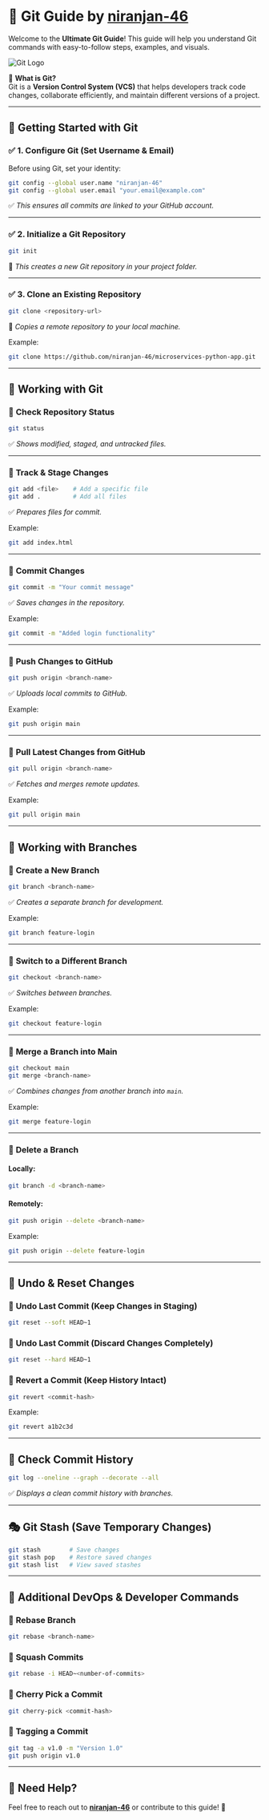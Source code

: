 
# 🚀 Git Guide by [niranjan-46](https://github.com/niranjan-46)

Welcome to the **Ultimate Git Guide**! This guide will help you understand Git commands with easy-to-follow steps, examples, and visuals.  

![Git Logo](https://git-scm.com/images/logos/downloads/Git-Icon-1788C.png)

📌 **What is Git?**  
Git is a **Version Control System (VCS)** that helps developers track code changes, collaborate efficiently, and maintain different versions of a project.  

---

## 🎯 **Getting Started with Git**  

### ✅ **1. Configure Git (Set Username & Email)**  
Before using Git, set your identity:  
```bash
git config --global user.name "niranjan-46"
git config --global user.email "your.email@example.com"
```
✅ *This ensures all commits are linked to your GitHub account.*  

---

### ✅ **2. Initialize a Git Repository**  
```bash
git init
```
📌 *This creates a new Git repository in your project folder.*  

---

### ✅ **3. Clone an Existing Repository**  
```bash
git clone <repository-url>
```
📌 *Copies a remote repository to your local machine.*  

Example:  
```bash
git clone https://github.com/niranjan-46/microservices-python-app.git
```

---

## 🚀 **Working with Git**  

### 📌 **Check Repository Status**  
```bash
git status
```
✅ *Shows modified, staged, and untracked files.*  

---

### 📌 **Track & Stage Changes**  
```bash
git add <file>    # Add a specific file  
git add .         # Add all files  
```
✅ *Prepares files for commit.*  

Example:  
```bash
git add index.html  
```

---

### 📌 **Commit Changes**  
```bash
git commit -m "Your commit message"
```
✅ *Saves changes in the repository.*  

Example:  
```bash
git commit -m "Added login functionality"
```

---

### 📌 **Push Changes to GitHub**  
```bash
git push origin <branch-name>
```
✅ *Uploads local commits to GitHub.*  

Example:  
```bash
git push origin main
```

---

### 📌 **Pull Latest Changes from GitHub**  
```bash
git pull origin <branch-name>
```
✅ *Fetches and merges remote updates.*  

Example:  
```bash
git pull origin main
```

---

## 🔀 **Working with Branches**  

### 📌 **Create a New Branch**  
```bash
git branch <branch-name>
```
✅ *Creates a separate branch for development.*  

Example:  
```bash
git branch feature-login
```

---

### 📌 **Switch to a Different Branch**  
```bash
git checkout <branch-name>
```
✅ *Switches between branches.*  

Example:  
```bash
git checkout feature-login
```

---

### 📌 **Merge a Branch into Main**  
```bash
git checkout main  
git merge <branch-name>
```
✅ *Combines changes from another branch into `main`.*  

Example:  
```bash
git merge feature-login
```

---

### 📌 **Delete a Branch**  
#### Locally:  
```bash
git branch -d <branch-name>
```
#### Remotely:  
```bash
git push origin --delete <branch-name>
```

Example:  
```bash
git push origin --delete feature-login
```

---

## 🔄 **Undo & Reset Changes**  

### 📌 **Undo Last Commit (Keep Changes in Staging)**  
```bash
git reset --soft HEAD~1
```

### 📌 **Undo Last Commit (Discard Changes Completely)**  
```bash
git reset --hard HEAD~1
```

### 📌 **Revert a Commit (Keep History Intact)**  
```bash
git revert <commit-hash>
```

Example:  
```bash
git revert a1b2c3d
```

---

## 📌 **Check Commit History**  
```bash
git log --oneline --graph --decorate --all
```
✅ *Displays a clean commit history with branches.*  

---

## 🎭 **Git Stash (Save Temporary Changes)**  
```bash
git stash        # Save changes  
git stash pop    # Restore saved changes  
git stash list   # View saved stashes  
```

---

## 🔗 **Additional DevOps & Developer Commands**  

### 📌 **Rebase Branch**  
```bash
git rebase <branch-name>
```

### 📌 **Squash Commits**  
```bash
git rebase -i HEAD~<number-of-commits>
```

### 📌 **Cherry Pick a Commit**  
```bash
git cherry-pick <commit-hash>
```

### 📌 **Tagging a Commit**  
```bash
git tag -a v1.0 -m "Version 1.0"
git push origin v1.0
```

---

## 💬 **Need Help?**  
Feel free to reach out to **[niranjan-46](https://github.com/niranjan-46)** or contribute to this guide! 🎯
